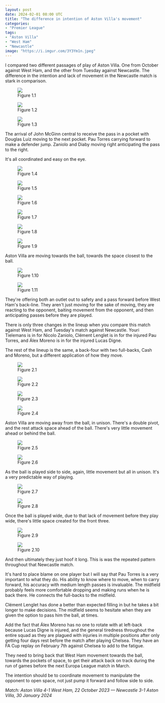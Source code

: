 ```yaml
---
layout: post
date: 2024-02-01 08:00 UTC
title: "The difference in intention of Aston Villa's movement"
categories:
- "Premier League"
tags:
- "Aston Villa"
- "West Ham"
- "Newcastle"
image: "https://i.imgur.com/3Y3Ym1n.jpeg"
---
```


I compared two different passages of play of Aston Villa. One from October against West Ham, and the other from Tuesday against Newcastle. The difference in the intention and lack of movement in the Newcastle match is stark in comparison.

<!---more--->

<figure>
    <img src="https://i.imgur.com/NTBxMCF.jpeg">
    <figcaption>Figure 1.1</figcaption>
</figure> 

<figure>
    <img src="https://i.imgur.com/5y5t4eq.jpeg">
    <figcaption>Figure 1.2</figcaption>
</figure> 

<figure>
    <img src="https://i.imgur.com/IBdSOg6.jpeg">
    <figcaption>Figure 1.3</figcaption>
</figure> 

The arrival of John McGinn central to receive the pass in a pocket with Douglas Luiz moving to the next pocket. Pau Torres carrying forward to make a defender jump. Zaniolo and Diaby moving right anticipating the pass to the right. 

It's all coordinated and easy on the eye. 

<figure>
    <img src="https://i.imgur.com/0EpmQE4.jpeg">
    <figcaption>Figure 1.4</figcaption>
</figure> 

<figure>
    <img src="https://i.imgur.com/VpWMCKc.jpeg">
    <figcaption>Figure 1.5</figcaption>
</figure> 

<figure>
    <img src="https://i.imgur.com/3Y3Ym1n.jpeg">
    <figcaption>Figure 1.6</figcaption>
</figure> 

<figure>
    <img src="https://i.imgur.com/ktMZXfS.jpeg">
    <figcaption>Figure 1.7</figcaption>
</figure> 

<figure>
    <img src="https://i.imgur.com/McR3XfI.jpeg">
    <figcaption>Figure 1.8</figcaption>
</figure> 

<figure>
    <img src="https://i.imgur.com/tOyr6Uo.jpeg">
    <figcaption>Figure 1.9</figcaption>
</figure> 

Aston Villa are moving towards the ball, towards the space closest to the ball. 

<figure>
    <img src="https://i.imgur.com/fuPlqxt.jpeg">
    <figcaption>Figure 1.10</figcaption>
</figure> 

<figure>
    <img src="https://i.imgur.com/lMjhE0J.jpeg">
    <figcaption>Figure 1.11</figcaption>
</figure> 

They're offering both an outlet out to safety and a pass forward before West Ham's back-line. They aren't just moving for the sake of moving, they are reacting to the opponent, baiting movement from the opponent, and then anticipating passes before they are played.

There is only three changes in the lineup when you compare this match against West Ham, and Tuesday's match against Newcastle. Youri Tielemans is in for Nicolo Zaniolo, Clément Lenglet is in for the injured Pau Torres, and Álex Moreno is in for the injured Lucas Digne. 

The rest of the lineup is the same, a back-four with two full-backs, Cash and Moreno, but a different application of how they move. 

<figure>
    <img src="https://i.imgur.com/3twAaEx.jpeg">
    <figcaption>Figure 2.1</figcaption>
</figure> 

<figure>
    <img src="https://i.imgur.com/DfKgadv.jpeg">
    <figcaption>Figure 2.2</figcaption>
</figure> 

<figure>
    <img src="https://i.imgur.com/ZvjDHPq.jpeg">
    <figcaption>Figure 2.3</figcaption>
</figure> 

<figure>
    <img src="https://i.imgur.com/WtTnHLK.jpeg">
    <figcaption>Figure 2.4</figcaption>
</figure> 

Aston Villa are moving away from the ball, in unison. There's a double pivot, and the rest attack space ahead of the ball. There's very little movement ahead or behind the ball. 

<figure>
    <img src="https://i.imgur.com/cXKw9wc.jpeg">
    <figcaption>Figure 2.5</figcaption>
</figure> 

<figure>
    <img src="https://i.imgur.com/CB2O5cP.jpeg">
    <figcaption>Figure 2.6 </figcaption>
</figure> 

As the ball is played side to side, again, little movement but all in unison. It's a very predictable way of playing. 

<figure>
    <img src="https://i.imgur.com/BnPkMXa.jpeg">
    <figcaption>Figure 2.7</figcaption>
</figure> 

<figure>
    <img src="https://i.imgur.com/IMLD0KK.jpeg">
    <figcaption>Figure 2.8</figcaption>
</figure> 

Once the ball is played wide, due to that lack of movement before they play wide, there's little space created for the front three. 

<figure>
    <img src="https://i.imgur.com/pjtH1C1.jpeg">
    <figcaption>Figure 2.9 </figcaption>
</figure> 

<figure>
    <img src="https://i.imgur.com/BbrBild.jpeg">
    <figcaption>Figure 2.10</figcaption>
</figure> 

And then ultimately they just hoof it long. This is was the repeated pattern throughout that Newcastle match. 

It's hard to place blame on one player but I will say that Pau Torres is a very important to what they do. His ability to know where to move, when to carry forward, his accuracy with medium length passes is invaluable. The midfield probably feels more comfortable dropping and making runs when he is back there. He connects the full-backs to the midfield. 

Clément Lenglet has done a better than expected filling in but he takes a bit longer to make decisions. The midfield seems to hesitate when they are given the option to pass him the ball, at times. 

Add the fact that Álex Moreno has no one to rotate with at left-back because Lucas Digne is injured, and the general tiredness throughout the entire squad as they are plagued with injuries in multiple positions after only getting four days rest before the match after playing Chelsea. They have an FA Cup replay on February 7th against Chelsea to add to the fatigue.

They need to bring back that West Ham movement towards the ball, towards the pockets of space, to get their attack back on track during the run of games before the next Europa League match in March. 

The intention should be to coordinate movement to manipulate the opponent to open space, not just pump it forward and follow side to side.

*Match: Aston Villa 4-1 West Ham, 22 October 2023 — Newcastle 3-1 Aston Villa, 30 January 2024* 
